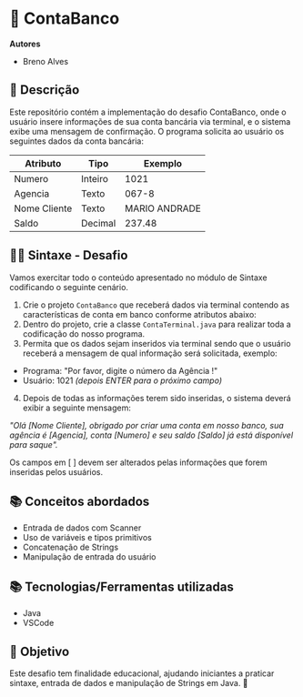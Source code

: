 # 🏦 ContaBanco
**Autores**
* Breno Alves
  
## 📌 Descrição
Este repositório contém a implementação do desafio ContaBanco, onde o usuário insere informações de sua conta bancária via terminal, e o sistema exibe uma mensagem de confirmação.
O programa solicita ao usuário os seguintes dados da conta bancária:

| Atributo  | Tipo     | Exemplo   
| --------- | ---------| ------- 
| Numero    | Inteiro  | 1021 
| Agencia   | Texto    | 067-8
| Nome Cliente | Texto    | MARIO ANDRADE
| Saldo | Decimal |237.48

## 🧑‍🏫 Sintaxe - Desafio
Vamos exercitar todo o conteúdo apresentado no módulo de Sintaxe codificando o seguinte cenário.

1. Crie o projeto `ContaBanco` que receberá dados via terminal contendo as características de conta em banco conforme atributos abaixo:
2. Dentro do projeto, crie a classe `ContaTerminal.java` para realizar toda a codificação do nosso programa.
3. Permita que os dados sejam inseridos via terminal sendo que o usuário receberá a mensagem de qual informação será solicitada, exemplo:

  * Programa: "Por favor, digite o número da Agência !"
  * Usuário: 1021 *(depois ENTER para o próximo campo)*

4. Depois de todas as informações terem sido inseridas, o sistema deverá exibir a seguinte mensagem:

*"Olá [Nome Cliente], obrigado por criar uma conta em nosso banco, sua agência é [Agencia], conta [Numero] e seu saldo [Saldo] já está disponível para saque".*

Os campos em [ ] devem ser alterados pelas informações que forem inseridas pelos usuários.

## 📚 Conceitos abordados
* Entrada de dados com Scanner
* Uso de variáveis e tipos primitivos
* Concatenação de Strings
* Manipulação de entrada do usuário

## 📚 Tecnologias/Ferramentas utilizadas
* Java
* VSCode

## 📌 Objetivo
Este desafio tem finalidade educacional, ajudando iniciantes a praticar sintaxe, entrada de dados e manipulação de Strings em Java. 🚀
